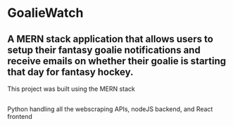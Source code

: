 # GoalieWatch
## A MERN stack application that allows users to setup their fantasy goalie notifications and receive emails on whether their goalie is starting that day for fantasy hockey.

This project was built using the MERN stack

##

Python handling all the webscraping APIs, nodeJS backend, and React frontend
